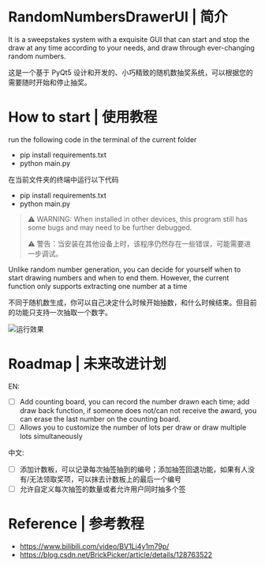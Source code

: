 # RandomNumbersDrawerUI | 简介

It is a sweepstakes system with a exquisite GUI that can start and stop the draw at any time according to your needs, and draw through ever-changing random numbers.

这是一个基于 PyQt5 设计和开发的、小巧精致的随机数抽奖系统，可以根据您的需要随时开始和停止抽奖。

# How to start | 使用教程

run the following code in the terminal of the current folder
- pip install requirements.txt
- python main.py

在当前文件夹的终端中运行以下代码

- pip install requirements.txt
- python main.py

> ⚠️ WARNING: When installed in other devices, this program still has some bugs and may need to be further debugged.
> 
> ⚠️ 警告：当安装在其他设备上时，该程序仍然存在一些错误，可能需要进一步调试。

Unlike random number generation, you can decide for yourself when to start drawing numbers and when to end them. However, the current function only supports extracting one number at a time

不同于随机数生成，你可以自己决定什么时候开始抽数，和什么时候结束。但目前的功能只支持一次抽取一个数字。

![运行效果](https://github.com/ATang0729/RandomNumbersDrawerUI/assets/107178092/9406c81f-56f3-4d24-8453-45411764db8c)

# Roadmap | 未来改进计划

EN:

- [ ] Add counting board, you can record the number drawn each time; add draw back function, if someone does not/can not receive the award, you can erase the last number on the counting board.
- [ ] Allows you to customize the number of lots per draw or draw multiple lots simultaneously

中文:

- [ ] 添加计数板，可以记录每次抽签抽到的编号；添加抽签回退功能，如果有人没有/无法领取奖项，可以抹去计数板上的最后一个编号
- [ ] 允许自定义每次抽签的数量或者允许用户同时抽多个签

# Reference | 参考教程

- https://www.bilibili.com/video/BV1Li4y1m79p/
- https://blog.csdn.net/BrickPicker/article/details/128763522

